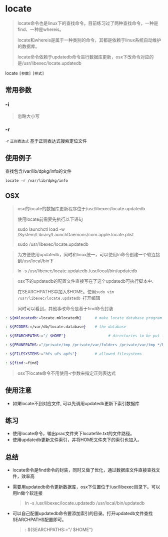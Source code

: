 # locate

>locate命令也是linux下的查找命令。目前练习过了两种查找命令，一种是find、一种是whereis。
>
>locate和whereis是属于一种类别的命令，其都是依赖于linux系统自动维护的数据库。
>
>locate命令依赖于updatedb命令进行数据库更新，osx下改命令对应的是/usr/libexec/locate.updatedb



locate `[参数]`  `[样式]`



## 常用参数

### -i 

> 忽略大小写



### -r

-r `正则表达式` 基于正则表达式搜索定位文件



## 使用例子

查找包含/var/lib/dpkg/info的文件

`locate -r /var/lib/dpkg/info`





## OSX

> osx的locate的数据库更新程序位于/usr/libexec/locate.updatedb
>
> 使用locate前需要先执行以下语句
>
> sudo launchctl load -w /System/Library/LaunchDaemons/com.apple.locate.plist
>
> sudo /usr/libexec/locate.updatedb



>为方便使用updatedb，同时和linux统一，可以使用ln命令创建一个软连接到/usr/local/bin下
>
>ln -s /usr/libexec/locate.updatedb /usr/local/bin/updatedb



>osx下的updatedb的配置文件直接写在了这个updatedb可执行脚本中.
>
>在SEARCHPATHS中加入$HOME。使用`sudo vim /usr/libexec/locate.updatedb `打开编辑
>
>同时可以看到，其他事改命令是基于find命令封装

```bash
: ${mklocatedb:=locate.mklocatedb}      # make locate database program

: ${FCODES:=/var/db/locate.database}    # the database

: ${SEARCHPATHS:="/ $HOME"}                   # directories to be put in the database

: ${PRUNEPATHS:="/private/tmp /private/var/folders /private/var/tmp */Backups.backupdb"} # unwanted directories

: ${FILESYSTEMS:="hfs ufs apfs"}        # allowed filesystems

: ${find:=find}
```



> osx下locate命令不用使用-r参数来指定正则表达式



## 使用注意

- 如果locate不到对应文件, 可以先调用updatedb更新下索引数据库



## 练习

- 使用locate命令，输出prac文件夹下locatefile.txt的文件路径。
- 使用updatedb更新文件索引，并将HOME文件夹下的索引也加入。



## 总结

- locate命令是find命令的封装，同时又做了优化，通过数据库文件直接查找文件，效率高

- 需要用updatedb命令更新数据库，osx下位置位于/usr/libexec目录下。可以用ln做个软连接

  > ln -s /usr/libexec/locate.updatedb /usr/local/bin/updatedb

- 可以自己配置updatedb命令要添加索引的目录。打开updatedb文件查找SEARCHPATHS配置即可。

  >: ${SEARCHPATHS:="/ $HOME"}  